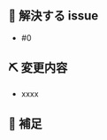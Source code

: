 ## 👏 解決する issue
<!-- 対応Issue番号 -->
- #0

## ⛏ 変更内容
<!-- 変更を端的に箇条書きで -->
- xxxx

## 📝 補足
<!-- 補足事項があれば端的に箇条書きで -->
